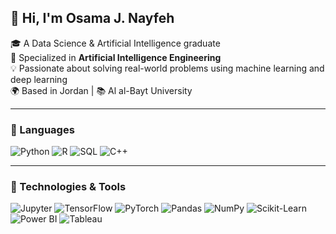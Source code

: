 ## 👋 Hi, I'm **Osama J. Nayfeh**

🎓 A Data Science & Artificial Intelligence graduate  
🤖 Specialized in **Artificial Intelligence Engineering**  
💡 Passionate about solving real-world problems using machine learning and deep learning  
🌍 Based in Jordan | 📚 Al al-Bayt University

---

### 🧠 Languages

![Python](https://img.shields.io/badge/-Python-000?&logo=Python)
![R](https://img.shields.io/badge/-R-000?&logo=R)
![SQL](https://img.shields.io/badge/-SQL-000?&logo=MySQL)
![C++](https://img.shields.io/badge/-C++-000?&logo=c%2b%2b&logoColor=00599C)

---

### 🧰 Technologies & Tools

![Jupyter](https://img.shields.io/badge/-Jupyter-000?&logo=Jupyter)
![TensorFlow](https://img.shields.io/badge/-TensorFlow-000?&logo=TensorFlow)
![PyTorch](https://img.shields.io/badge/-PyTorch-000?&logo=PyTorch)
![Pandas](https://img.shields.io/badge/-Pandas-000?&logo=Pandas)
![NumPy](https://img.shields.io/badge/-NumPy-000?&logo=NumPy)
![Scikit-Learn](https://img.shields.io/badge/-Scikit--Learn-000?&logo=scikit-learn)
![Power BI](https://img.shields.io/badge/-PowerBI-000?&logo=Power-BI)
![Tableau](https://img.shields.io/badge/-Tableau-000?&logo=Tableau)
